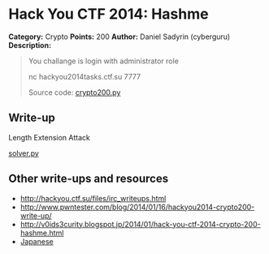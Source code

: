 # Hack You CTF 2014: Hashme

**Category:** Crypto
**Points:** 200
**Author:** Daniel Sadyrin (cyberguru)
**Description:**

> You challange is login with administrator role
>
> nc hackyou2014tasks.ctf.su 7777
>
> Source code: [crypto200.py](crypto200.py)

## Write-up

Length Extension Attack

[solver.py](solver.py)

## Other write-ups and resources

* <http://hackyou.ctf.su/files/irc_writeups.html>
* <http://www.pwntester.com/blog/2014/01/16/hackyou2014-crypto200-write-up/>
* <http://v0ids3curity.blogspot.jp/2014/01/hack-you-ctf-2014-crypto-200-hashme.html>
* [Japanese](http://akiym.hateblo.jp/entry/2014/01/16/111012)
